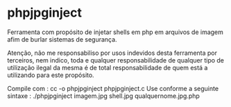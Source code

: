 # phpjpginject
Ferramenta com propósito de injetar shells em php em arquivos de imagem afim de burlar sistemas de segurança.

Atenção, não me responsabiliso por usos indevidos desta ferramenta por terceiros, nem indico, toda e qualquer responsabilidade
de qualquer tipo de utilização ilegal da mesma é de total responsabilidade de quem está a utilizando para este propósito.

Compile com : cc -o phpjpginject phpjpginject.c
Use conforme a seguinte sintaxe : ./phpjpginject imagem.jpg shell.jpg qualquernome.jpg.php
